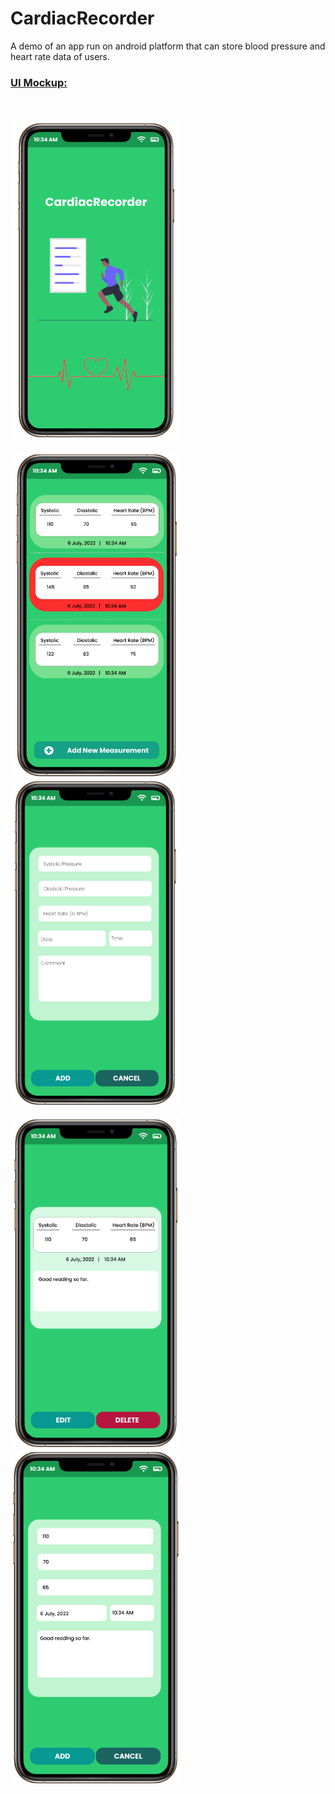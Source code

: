 # CardiacRecorder
A demo of an app run on android platform that can store blood pressure and heart rate data of users.

### <ins> **UI Mockup:** </ins>
<br>
<br>

<img src = "Documents/Images/SS1.PNG" alt = "Splash Screen" title = "Splash Screen" width = "270" >
<br>
<br>
<img src = "Documents/Images/SS2.PNG" alt = "Main Activity" title = "Main Activity" width = "270" >
<img src = "Documents/Images/SS3.PNG" alt = "Add New Measurement" title = "Add New Measurement" width = "270" >
<br>
<br>
<img src = "Documents/Images/SS4.PNG" alt = "Details of a Measurement" title = "Details of a Measurement" width = "270" >
<img src = "Documents/Images/SS5.PNG" alt = "Update a Measurement" title = "Update a Measurement" width = "270" >
